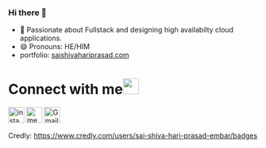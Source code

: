 ### Hi there 👋


- 🌱 Passionate about Fullstack and designing high availabilty cloud applications.
- 😄 Pronouns: HE/HIM 
- portfolio: [saishivahariprasad.com](http://saishivahariprasad.com/)




# Connect with me<img src="https://user-images.githubusercontent.com/19888725/229409722-3a49d98a-0d3c-44b8-b547-c153b466e1d9.gif" height="32px">
[<img src="https://user-images.githubusercontent.com/19888725/229409011-d31b539f-9beb-4b5c-83e1-7828be787262.svg" alt="instagram logo" width="32">](https://www.instagram.com/s_s_harii/)
[<img src="https://user-images.githubusercontent.com/19888725/229409074-3731e5f2-d5d8-4336-b787-b64d34c179cf.png" alt="medium logo" width="32">](https://medium.com/@esshariprasad) 
[<img src="https://user-images.githubusercontent.com/19888725/229409014-40fa7e04-edc8-4f30-9623-4f8de26e9a95.svg" alt="Gmail logo" height="32">](mailto:esshariprasad@gmail.com)

Credly: https://www.credly.com/users/sai-shiva-hari-prasad-embar/badges

